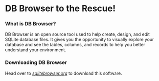 DB Browser to the Rescue!
=========================

### What is DB Browser?

DB Browser is an open source tool used to help create, design, and edit
SQLite database files. It gives you the opportunity to visually explore
your database and see the tables, columns, and records to help you
better understand your environment.

### Downloading DB Browser

Head over to [*sqlitebrowser.org*](http://sqlitebrowser.org/) to
download this software.

### 

